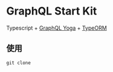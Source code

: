 # GraphQL Start Kit

Typescript + [GraphQL Yoga](https://github.com/prismagraphql/graphql-yoga) + [TypeORM](http://typeorm.io)

## 使用

```shell
git clone 
```

